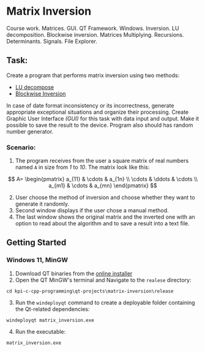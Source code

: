 # Matrix Inversion

Course work. Matrices. GUI. QT Framework. Windows. Inversion. LU decomposition. Blockwise inversion. Matrices Multiplying. Recursions. Determinants. Signals. File Explorer.

## Task:

Create a program that performs matrix inversion using two methods:

- [LU decompose](https://en.wikipedia.org/wiki/LU_decomposition#Inverting_a_matrix)
- [Blockwise Inversion](https://en.wikipedia.org/wiki/Invertible_matrix#Blockwise_inversion)

In case of date format inconsistency or its incorrectness, generate appropriate exceptional situations and organize their processing. Create Graphic User Interface _(GUI)_ for this task with data input and output. Make it possible to save the result to the device. Program also should has random number generator.

### Scenario:

1. The program receives from the user a square matrix of real numbers named `A` in size from _1_ to _10_. The matrix look like this:

$$
A=
\begin{pmatrix}
   a_{11} & \cdots & a_{1n} \\
   \cdots & \ddots & \cdots \\
   a_{m1} & \cdots & a_{mn} 
\end{pmatrix}
$$

2. User choose the method of inversion and choose whether they want to generate it randomly.
3. Second window displays if the user chose a manual method.
4. The last window shows the original matrix and the inverted one with an option to read about the algorithm and to save a result into a text file.

## Getting Started

### Windows 11, MinGW

1. Download QT binaries from the [online installer](https://www.qt.io/download-qt-installer-oss)
2. Open the QT MinGW's terminal and Navigate to the `realese` directory:

```batch
cd kpi-c-cpp-programming\qt-projects\matrix-inversion\release
```

3. Run the `windeployqt` command to create a deployable folder containing the Qt-related dependencies:

```batch
windeployqt matrix_inversion.exe
```

4. Run the executable:

```batch
matrix_inversion.exe
```
